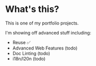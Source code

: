 # What's this?

This is one of my portfolio projects.

I'm showing off advanced stuff including:

- Reuse ✅
- Advanced Web Features (todo)
- Doc Linting (todo)
- i18n/l20n (todo)
